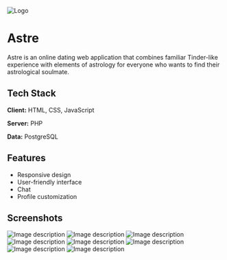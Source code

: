 ![Logo](https://dev-to-uploads.s3.amazonaws.com/uploads/articles/1vrv4wd1cizuol4k6uf6.png)


# Astre

Astre is an online dating web application that combines familiar Tinder-like experience with elements of astrology for everyone who wants to find their astrological soulmate.

## Tech Stack

**Client:** HTML, CSS, JavaScript

**Server:** PHP

**Data:** PostgreSQL


## Features

- Responsive design
- User-friendly interface
- Chat
- Profile customization


## Screenshots

![Image description](https://dev-to-uploads.s3.amazonaws.com/uploads/articles/shtwzinjcjn930v99xtr.png)
![Image description](https://dev-to-uploads.s3.amazonaws.com/uploads/articles/hy8arv761laju1t28dvc.png)
![Image description](https://dev-to-uploads.s3.amazonaws.com/uploads/articles/qmetysabc5xks9l9jxu3.png)
![Image description](https://dev-to-uploads.s3.amazonaws.com/uploads/articles/tx9x9a5wldtyypj7i1b6.png)
![Image description](https://dev-to-uploads.s3.amazonaws.com/uploads/articles/bic57f8joy999miebak5.png)
![Image description](https://dev-to-uploads.s3.amazonaws.com/uploads/articles/n5ptbwj7kn5pi8qkbr3z.png)
![Image description](https://dev-to-uploads.s3.amazonaws.com/uploads/articles/fqzn0mjgnwbkd80dhx09.png)
![Image description](https://dev-to-uploads.s3.amazonaws.com/uploads/articles/t7bdganwarx0ko6n9143.png)